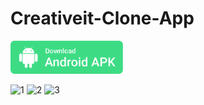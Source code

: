 # Creativeit-Clone-App



<a id="raw-url" href="apk/creative it clone app.apk?raw=true"><img src="img/download.svg"  width="180" height=auto>

</a>

![1](https://user-images.githubusercontent.com/55847412/149944662-5a42dbe8-91cf-4e03-90da-d496f9d87f00.png)
![2](https://user-images.githubusercontent.com/55847412/149944674-eb2e249b-241d-4016-bccf-2b0f6f4aa2a4.png)
![3](https://user-images.githubusercontent.com/55847412/149944676-628c1195-1102-4ae5-8be8-8cd89f667834.png)



